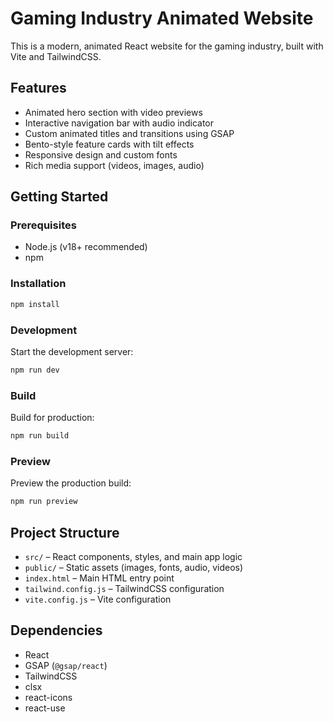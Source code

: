 # Gaming Industry Animated Website

This is a modern, animated React website for the gaming industry, built with Vite and TailwindCSS.

## Features

- Animated hero section with video previews
- Interactive navigation bar with audio indicator
- Custom animated titles and transitions using GSAP
- Bento-style feature cards with tilt effects
- Responsive design and custom fonts
- Rich media support (videos, images, audio)

## Getting Started

### Prerequisites

- Node.js (v18+ recommended)
- npm

### Installation

```sh
npm install
```

### Development

Start the development server:

```sh
npm run dev
```

### Build

Build for production:

```sh
npm run build
```

### Preview

Preview the production build:

```sh
npm run preview
```

## Project Structure

- `src/` – React components, styles, and main app logic
- `public/` – Static assets (images, fonts, audio, videos)
- `index.html` – Main HTML entry point
- `tailwind.config.js` – TailwindCSS configuration
- `vite.config.js` – Vite configuration

## Dependencies

- React
- GSAP (`@gsap/react`)
- TailwindCSS
- clsx
- react-icons
- react-use
